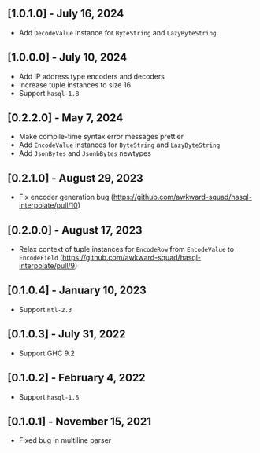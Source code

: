 ## [1.0.1.0] - July 16, 2024

* Add `DecodeValue` instance for `ByteString` and `LazyByteString`

## [1.0.0.0] - July 10, 2024

* Add IP address type encoders and decoders
* Increase tuple instances to size 16
* Support `hasql-1.8`

## [0.2.2.0] - May 7, 2024

* Make compile-time syntax error messages prettier
* Add `EncodeValue` instances for `ByteString` and `LazyByteString`
* Add `JsonBytes` and `JsonbBytes` newtypes

## [0.2.1.0] - August 29, 2023

* Fix encoder generation bug (https://github.com/awkward-squad/hasql-interpolate/pull/10)

## [0.2.0.0] - August 17, 2023

* Relax context of tuple instances for `EncodeRow` from `EncodeValue` to `EncodeField` (https://github.com/awkward-squad/hasql-interpolate/pull/9)

## [0.1.0.4] - January 10, 2023

* Support `mtl-2.3`

## [0.1.0.3] - July 31, 2022

* Support GHC 9.2

## [0.1.0.2] - February 4, 2022

* Support `hasql-1.5`

## [0.1.0.1] - November 15, 2021

* Fixed bug in multiline parser
